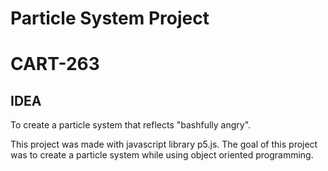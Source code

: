 # Particle System Project
# CART-263

## IDEA
To create a particle system that reflects "bashfully angry".

This project was made with javascript library p5.js. The goal of this project was to create a particle system while using object oriented programming.
